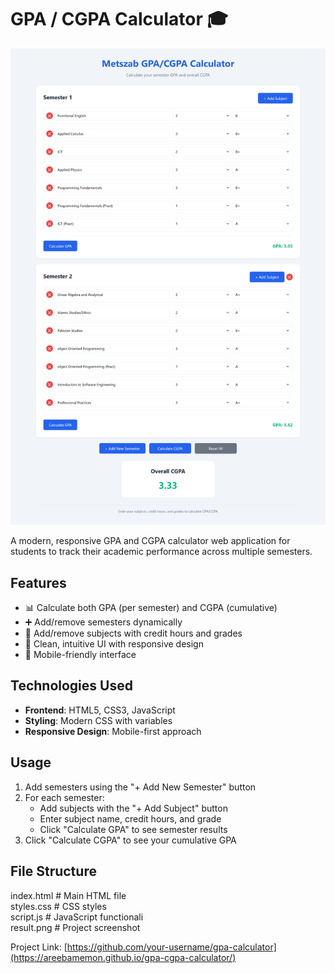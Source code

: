 # GPA / CGPA Calculator 🎓

![Project Screenshot](result.png) 

A modern, responsive GPA and CGPA calculator web application for students to track their academic performance across multiple semesters.

## Features
- 📊 Calculate both GPA (per semester) and CGPA (cumulative)
- ➕ Add/remove semesters dynamically
- 📝 Add/remove subjects with credit hours and grades
- 🎨 Clean, intuitive UI with responsive design
- 📱 Mobile-friendly interface

## Technologies Used
- **Frontend**: HTML5, CSS3, JavaScript
- **Styling**: Modern CSS with variables
- **Responsive Design**: Mobile-first approach

## Usage
1. Add semesters using the "+ Add New Semester" button
2. For each semester:
   - Add subjects with the "+ Add Subject" button
   - Enter subject name, credit hours, and grade
   - Click "Calculate GPA" to see semester results
3. Click "Calculate CGPA" to see your cumulative GPA

## File Structure
index.html # Main HTML file <br>
styles.css # CSS styles <br>
script.js # JavaScript functionali <br>
result.png # Project screenshot <br>

Project Link: [https://github.com/your-username/gpa-calculator](https://areebamemon.github.io/gpa-cgpa-calculator/)
